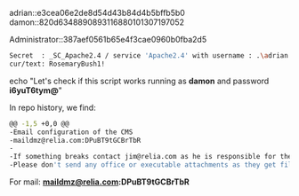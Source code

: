 adrian::e3cea06e2de8d54d43b84d4b5bffb5b0
damon::820d6348890893116880101307197052

Administrator::387aef0561b65e4f3cae0960b0fba2d5


```sh
Secret  : _SC_Apache2.4 / service 'Apache2.4' with username : .\adrian
cur/text: RosemaryBush1!
```


echo "Let's check if this script works running as **damon** and password **i6yuT6tym@**"

In repo history, we find:

```sh
@@ -1,5 +0,0 @@
-Email configuration of the CMS
-maildmz@relia.com:DPuBT9tGCBrTbR
-
-If something breaks contact jim@relia.com as he is responsible for the mail server.
-Please don't send any office or executable attachments as they get filtered out for security reasons.
```

For mail: **maildmz@relia.com:DPuBT9tGCBrTbR**